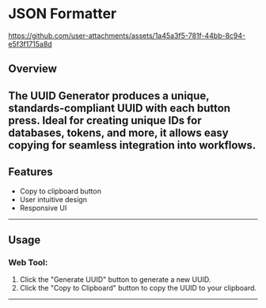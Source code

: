 # JSON Formatter





https://github.com/user-attachments/assets/1a45a3f5-781f-44bb-8c94-e5f3f1715a8d




## Overview
The UUID Generator produces a unique, standards-compliant UUID with each button press. Ideal for creating unique IDs for databases, tokens, and more, it allows easy copying for seamless integration into workflows.
---

## Features
- Copy to clipboard button
- User intuitive design
- Responsive UI
---

## Usage

### Web Tool:
1. Click the "Generate UUID" button to generate a new UUID.
2. Click the "Copy to Clipboard" button to copy the UUID to your clipboard.
---
